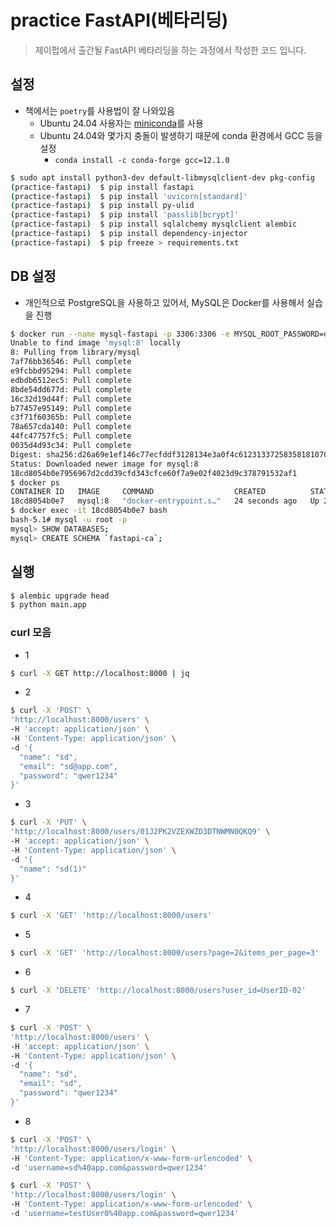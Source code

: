 # practice FastAPI(베타리딩)

> 제이펍에서 출간될 FastAPI 베타리딩을 하는 과정에서 작성한 코드 입니다.

## 설정

- 책에서는 `poetry`를 사용법이 잘 나와있음
    - Ubuntu 24.04 사용자는 [miniconda](https://docs.anaconda.com/miniconda/)를 사용
    - Ubuntu 24.04와 몇가지 충돌이 발생하기 때문에 conda 환경에서 GCC 등을 설정
        - `conda install -c conda-forge gcc=12.1.0`

```bash
$ sudo apt install python3-dev default-libmysqlclient-dev pkg-config
(practice-fastapi)  $ pip install fastapi
(practice-fastapi)  $ pip install 'uvicorn[standard]'
(practice-fastapi)  $ pip install py-ulid
(practice-fastapi)  $ pip install 'passlib[bcrypt]'
(practice-fastapi)  $ pip install sqlalchemy mysqlclient alembic
(practice-fastapi)  $ pip install dependency-injector
(practice-fastapi)  $ pip freeze > requirements.txt
```

## DB 설정

- 개인적으로 PostgreSQL을 사용하고 있어서, MySQL은 Docker를 사용해서 실습을 진행

```bash
$ docker run --name mysql-fastapi -p 3306:3306 -e MYSQL_ROOT_PASSWORD=qwer1234 -d mysql:8
Unable to find image 'mysql:8' locally
8: Pulling from library/mysql
7af76bb36546: Pull complete 
e9fcbbd95294: Pull complete 
edbdb6512ec5: Pull complete 
8bde54dd677d: Pull complete 
16c32d19d44f: Pull complete 
b77457e95149: Pull complete 
c3f71f60365b: Pull complete 
78a657cda140: Pull complete 
44fc47757fc5: Pull complete 
0035d4d93c34: Pull complete 
Digest: sha256:d26a69e1ef146c77ecfddf3128134e3a0f4c6123133725835818107037649827
Status: Downloaded newer image for mysql:8
18cd8054b0e7956967d2cdd39cfd343cfce60f7a9e02f4023d9c378791532af1
$ docker ps
CONTAINER ID   IMAGE     COMMAND                  CREATED          STATUS          PORTS                                                  NAMES
18cd8054b0e7   mysql:8   "docker-entrypoint.s…"   24 seconds ago   Up 23 seconds   0.0.0.0:3306->3306/tcp, :::3306->3306/tcp, 33060/tcp   mysql-fastapi
$ docker exec -it 18cd8054b0e7 bash
bash-5.1# mysql -u root -p
mysql> SHOW DATABASES;
mysql> CREATE SCHEMA `fastapi-ca`;
```

## 실행

```bash
$ alembic upgrade head
$ python main.app
```

### curl 모음

- 1

```bash
$ curl -X GET http://localhost:8000 | jq
```

- 2

```bash
$ curl -X 'POST' \
'http://localhost:8000/users' \
-H 'accept: application/json' \
-H 'Content-Type: application/json' \
-d '{
  "name": "sd",
  "email": "sd@app.com",
  "password": "qwer1234"
}'
```

- 3

```bash
$ curl -X 'PUT' \
'http://localhost:8000/users/01J2PK2VZEXWZD3DTNWMN0QKQ9' \
-H 'accept: application/json' \
-H 'Content-Type: application/json' \
-d '{
  "name": "sd(1)"
}'
```

- 4

```bash
$ curl -X 'GET' 'http://localhost:8000/users'
```

- 5

```bash
$ curl -X 'GET' 'http://localhost:8000/users?page=2&items_per_page=3'
```

- 6

```bash
$ curl -X 'DELETE' 'http://localhost:8000/users?user_id=UserID-02'
```

- 7

```bash
$ curl -X 'POST' \
'http://localhost:8000/users' \
-H 'accept: application/json' \
-H 'Content-Type: application/json' \
-d '{
  "name": "sd",
  "email": "sd",
  "password": "qwer1234"
}'
```

- 8

```bash
$ curl -X 'POST' \
'http://localhost:8000/users/login' \
-H 'Content-Type: application/x-www-form-urlencoded' \
-d 'username=sd%40app.com&password=qwer1234'
```

```bash
$ curl -X 'POST' \
'http://localhost:8000/users/login' \
-H 'Content-Type: application/x-www-form-urlencoded' \
-d 'username=testUser0%40app.com&password=qwer1234'
```